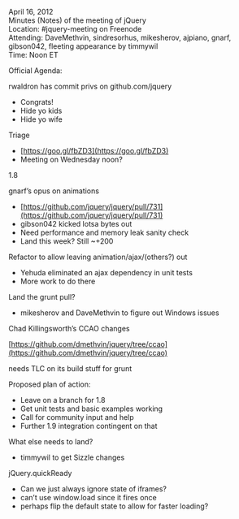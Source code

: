 April 16, 2012  
 Minutes (Notes) of the meeting of jQuery  
 Location: \#jquery-meeting on Freenode  
 Attending: DaveMethvin, sindresorhus, mikesherov, ajpiano, gnarf,
gibson042, fleeting appearance by timmywil  
 Time: Noon ET

Official Agenda:  

rwaldron has commit privs on github.com/jquery

-   Congrats!
-   Hide yo kids
-   Hide yo wife

Triage

-   [https://goo.gl/fbZD3](https://goo.gl/fbZD3)
-   Meeting on Wednesday noon?

1.8

gnarf’s opus on animations

-   [https://github.com/jquery/jquery/pull/731](https://github.com/jquery/jquery/pull/731)
-   gibson042 kicked lotsa bytes out
-   Need performance and memory leak sanity check
-   Land this week? Still \~+200

Refactor to allow leaving animation/ajax/(others?) out

-   Yehuda eliminated an ajax dependency in unit tests
-   More work to do there

Land the grunt pull?

-   mikesherov and DaveMethvin to figure out Windows issues

Chad Killingsworth’s CCAO changes

[https://github.com/dmethvin/jquery/tree/ccao](https://github.com/dmethvin/jquery/tree/ccao)

needs TLC on its build stuff for grunt

Proposed plan of action:

-   Leave on a branch for 1.8
-   Get unit tests and basic examples working
-   Call for community input and help
-   Further 1.9 integration contingent on that

What else needs to land?

-   timmywil to get Sizzle changes

jQuery.quickReady

-   Can we just always ignore state of iframes?
-   can’t use window.load since it fires once
-   perhaps flip the default state to allow for faster loading?

